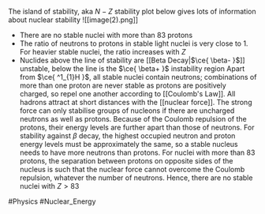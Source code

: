 The island of stability, aka $N-Z$ stability plot below gives lots of information about nuclear stability
![[image(2).png]]
- There are no stable nuclei with more than 83 protons
- The ratio of neutrons to protons in stable light nuclei is very close to 1. For heavier stable nuclei, the ratio increases with $Z$
- Nuclides above the line of stability are [[Beta Decay|$\ce{ \beta- }$]] unstable, below the line is the $\ce{ \beta+ }$ instability region
Apart from $\ce{ ^1_{1}H }$, all stable nuclei contain neutrons; combinations of more than one proton are never stable as protons are positively charged, so repel one another according to [[Coulomb's Law]]. All hadrons attract at short distances with the [[nuclear force]]. The strong force can only stabilise groups of nucleons if there are uncharged neutrons as well as protons. Because of the Coulomb repulsion of the protons, their energy levels are further apart than those of neutrons. For stability against $\beta$ decay, the highest occupied neutron and proton energy levels must be approximately the same, so a stable nucleus needs to have more neutrons than protons. For nuclei with more than 83 protons, the separation between protons on opposite sides of the nucleus is such that the nuclear force cannot overcome the Coulomb repulsion, whatever the number of neutrons. Hence, there are no stable nuclei with $Z>83$

#Physics #Nuclear_Energy 